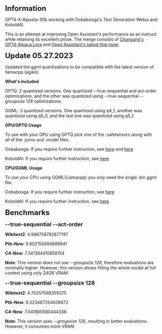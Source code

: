 <p><strong><font size="5">Information</font></strong></p>
GPT4-X-Alpasta-30b working with Oobabooga's Text Generation Webui and KoboldAI.
<p>This is an attempt at improving Open Assistant's performance as an instruct while retaining its excellent prose. The merge consists of <a href="https://huggingface.co/chansung/gpt4-alpaca-lora-30b">Chansung's GPT4-Alpaca Lora</a> and <a href="https://huggingface.co/OpenAssistant/oasst-sft-6-llama-30b-xor">Open Assistant's native fine-tune</a>.</p>

<p><strong><font size="5">Update 05.27.2023</font></strong></p>
<p>Updated the ggml quantizations to be compatible with the latest version of llamacpp (again).</p>

<p><strong>What's included</strong></p>

<P>GPTQ: 2 quantized versions. One quantized --true-sequential and act-order optimizations, and the other was quantized using --true-sequential --groupsize 128 optimizations.</P>
<P>GGML: 3 quantized versions. One quantized using q4_1, another was quantized using q5_0, and the last one was quantized using q5_1.</P> 

<p><strong>GPU/GPTQ Usage</strong></p>
<p>To use with your GPU using GPTQ pick one of the .safetensors along with all of the .jsons and .model files.</p>
<p>Oobabooga: If you require further instruction, see <a href="https://github.com/oobabooga/text-generation-webui/blob/main/docs/GPTQ-models-(4-bit-mode).md">here</a> and <a href="https://github.com/oobabooga/text-generation-webui/blob/main/docs/LLaMA-model.md">here</a></p>
<p>KoboldAI: If you require further instruction, see <a href="https://github.com/0cc4m/KoboldAI">here</a></p>

<p><strong>CPU/GGML Usage</strong></p> 
<p>To use your CPU using GGML(Llamacpp) you only need the single .bin ggml file.</p>
<p>Oobabooga: If you require further instruction, see <a href="https://github.com/oobabooga/text-generation-webui/blob/main/docs/llama.cpp-models.md">here</a></p>
<p>KoboldAI: If you require further instruction, see <a href="https://github.com/LostRuins/koboldcpp">here</a></p>

<p><strong><font size="5">Benchmarks</font></strong></p>

<p><strong><font size="4">--true-sequential --act-order</font></strong></p>

<strong>Wikitext2</strong>: 4.998758792877197

<strong>Ptb-New</strong>: 9.802155494689941

<strong>C4-New</strong>: 7.341384410858154

<strong>Note</strong>: This version does not use <i>--groupsize 128</i>, therefore evaluations are minimally higher. However, this version allows fitting the whole model at full context using only 24GB VRAM.

<p><strong><font size="4">--true-sequential --groupsize 128</font></strong></p>

<strong>Wikitext2</strong>: 4.70257568359375

<strong>Ptb-New</strong>: 9.323467254638672

<strong>C4-New</strong>: 7.041860580444336

<strong>Note</strong>: This version uses <i>--groupsize 128</i>, resulting in better evaluations. However, it consumes more VRAM.